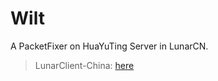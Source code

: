 # Wilt
A PacketFixer on HuaYuTing Server in LunarCN.

> LunarClient-China: [here](https://github.com/CubeWhyMC/LunarClient-CN/)
